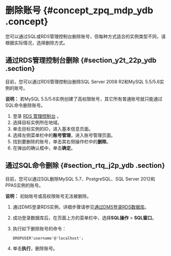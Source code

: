 # 删除账号 {#concept_zpq_mdp_ydb .concept}

您可以通过SQL或RDS管理控制台删除账号，但每种方式适合的实例类型不同，请根据实际情况，选择删除方式。

## 通过RDS管理控制台删除 {#section_y2t_22p_ydb .section}

目前，您可以通过RDS管理控制台删除SQL Server 2008 R2和MySQL 5.5/5.6实例的账号。

**说明：** 若MySQL 5.5/5.6实例创建了高权限账号，其它所有普通账号就只能通过SQL命令删除账号。

1.  登录 [RDS 管理控制台](https://rds.console.aliyun.com/) 。
2.  选择目标实例所在地域。
3.  单击目标实例的ID，进入基本信息页面。
4.  选择左侧菜单栏中的**账号管理**，进入账号管理页面。
5.  找到要删除的账号，单击其右侧操作栏中的**删除**。
6.  在弹出的确认框中，单击**确定**。

## 通过SQL命令删除 {#section_rtq_j2p_ydb .section}

目前，您可以通过SQL删除MySQL 5.7、PostgreSQL、SQL Server 2012和PPAS实例的账号。

**说明：** 初始账号或高权限账号无法被删除。

1.  通过DMS登录RDS实例，详细步骤请参见[通过DMS登录RDS数据库](https://help.aliyun.com/document_detail/64703.html)。
2.  成功登录数据库后，在页面上方的菜单栏中，选择**SQL操作** \> **SQL窗口**。
3.  执行如下删除账号的命令：

    ```
    DROPUSER'username'@'localhost';
    ```

4.  单击**执行**，删除账号。

